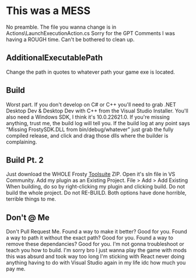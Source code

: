 # This was a MESS
No preamble. The file you wanna change is in Actions\LaunchExecutionAction.cs
Sorry for the GPT Comments I was having a ROUGH time. Can't be bothered to clean up.

## AdditionalExecutablePath
Change the path in quotes to whatever path your game exe is located.

## Build
Worst part. If you don't develop on C# or C++ you'll need to grab .NET Desktop Dev & Desktop Dev with C++ from the Visual Studio Installer. You'll also need a Windows SDK, I think it's 10.0.22621.0. If you're missing anything, trust me, the build log will tell you. If the build log at any point says "Missing FrostySDK.DLL from bin/debug/whatever" just grab the fully compiled release, and click and drag those dlls where the builder is complaining. 

## Build Pt. 2
Just download the WHOLE Frosty [Toolsuite](https://github.com/CadeEvs/FrostyToolsuite/tree/1.0.6.3) ZIP. Open it's sln file in VS Community. Add my plugin as an Existing Project. File > Add > Add Existing
When building, do so by right-clicking my plugin and clicking build. Do not build the whole project. Do not RE-BUILD. Both options have done horrible, terrible things to me.

## Don't @ Me
Don't Pull Request Me. Found a way to make it better? Good for you. Found a way to path it without the exact path? Good for you. Found a way to remove these dependancies? Good for you. I'm not gonna troubleshoot or teach you how to build. I'm sorry bro I just wanna play the game with mods this was absurd and took way too long I'm sticking with React never doing anything having to do with Visual Studio again in my life idc how much you pay me.
